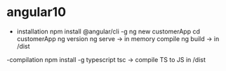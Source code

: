 # angular10

- installation
npm install @angular/cli -g
ng new customerApp
cd customerApp
ng version
ng serve -> in memory compile
ng build -> in /dist

-compilation
npm install -g typescript
tsc  -> compile TS to JS in  /dist
